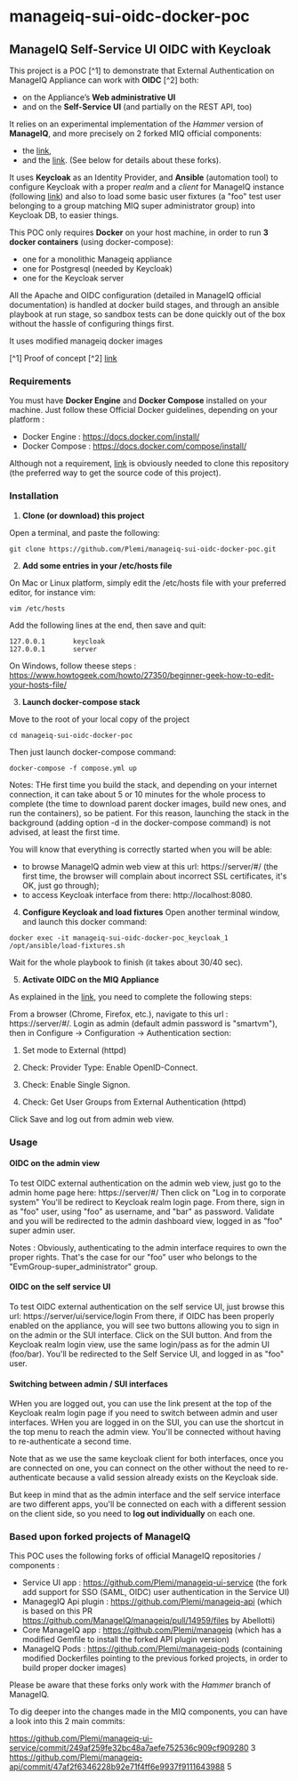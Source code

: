 # manageiq-sui-oidc-docker-poc

## ManageIQ Self-Service UI OIDC with Keycloak

This project is a POC [^1] to demonstrate that External Authentication on ManageIQ Appliance can work with **OIDC** [^2] both:
- on the Appliance’s **Web administrative UI**
- and on the **Self-Service UI** (and partially on the REST API, too)

It relies on an experimental implementation of the *Hammer* version of **ManageIQ**, and more precisely on 2 forked MIQ official components: 
- the [link](https://github.com/Plemi/manageiq-ui-service "ManagegIQ Api plugin"), 
- and the [link](https://github.com/Plemi/manageiq-api "Service UI app").
(See below for details about these forks).

It uses **Keycloak** as an Identity Provider, and **Ansible** (automation tool) to configure Keycloak with a proper *realm* and a *client* for ManageIQ instance (following [link](https://www.manageiq.org/docs/reference/latest/auth/openid_connect "MIQ official guidelnes for OIDC")) and also to load some basic user fixtures (a "foo" test user belonging to a group matching MIQ super administrator group) into Keycloak DB, to easier things.

This POC only requires **Docker** on your host machine, in order to run **3 docker containers** (using docker-compose):
- one for a monolithic Manageiq appliance
- one for Postgresql (needed by Keycloak)
- one for the Keycloak server

All the Apache and OIDC configuration (detailed in ManageIQ official documentation) is handled at docker build stages, and through an ansible playbook at run stage, so sandbox tests can be done quickly out of the box without the hassle of configuring things first.

It uses modified manageiq docker images

[^1] Proof of concept
[^2] [link](https://en.wikipedia.org/wiki/OpenID_Connect "OpenID Connect")


### Requirements

You must have **Docker Engine** and **Docker Compose** installed on your machine.
Just follow these Official Docker guidelines, depending on your platform :
- Docker Engine : https://docs.docker.com/install/
- Docker Compose : https://docs.docker.com/compose/install/

Although not a requirement, [link](https://git-scm.com/book/en/v2/Getting-Started-Installing-Git "Git") is obviously needed to clone this repository (the preferred way to get the source code of this project).


### Installation

1. **Clone (or download) this project**

Open a terminal, and paste the following:
```shell
git clone https://github.com/Plemi/manageiq-sui-oidc-docker-poc.git
```

2. **Add some entries in your /etc/hosts file**

On Mac or Linux platform, simply edit the /etc/hosts file with your preferred editor, for instance vim:
```shell
vim /etc/hosts
```
Add the following lines at the end, then save and quit:
~~~~
127.0.0.1       keycloak
127.0.0.1       server
~~~~

On Windows, follow theese steps : https://www.howtogeek.com/howto/27350/beginner-geek-how-to-edit-your-hosts-file/

3. **Launch docker-compose stack**

Move to the root of your local copy of the project 
```shell
cd manageiq-sui-oidc-docker-poc
```
Then just launch docker-compose command:
```shell
docker-compose -f compose.yml up
```
Notes: THe first time you build the stack, and depending on your internet connection, it can take about 5 or 10 minutes for the whole process to complete (the time to download parent docker images, build new ones, and run the containers), so be patient. For this reason, launching the stack in the background (adding option -d in the docker-compose command) is not advised, at least the first time.

You will know that everything is correctly started when you will be able:
- to browse ManageIQ admin web view at this url: https://server/#/ (the first time, the browser will complain about incorrect SSL certificates, it's OK, just go through);
- to access Keycloak interface from there: http://localhost:8080.


4. **Configure Keycloak and load fixtures**
Open another terminal window, and launch this docker command:
```shell
docker exec -it manageiq-sui-oidc-docker-poc_keycloak_1 /opt/ansible/load-fixtures.sh
```
Wait for the whole playbook to finish (it takes about 30/40 sec).

5. **Activate OIDC on the MIQ Appliance**

As explained in the [link](https://www.manageiq.org/docs/reference/latest/auth/openid_connect#configuring-the-administrative-ui "official ManageIQ documention"), you need to complete the following steps:

From a browser (Chrome, Firefox, etc.), navigate to this url : https://server/#/. 
Login as admin (default admin password is "smartvm"), then in Configure → Configuration → Authentication section:

1. Set mode to External (httpd)

2. Check: Provider Type: Enable OpenID-Connect.

3. Check: Enable Single Signon.

4. Check: Get User Groups from External Authentication (httpd)

Click Save and log out from admin web view.


### Usage

#### OIDC on the admin view

To test OIDC external authentication on the admin web view, just go to the admin home page here: https://server/#/
Then click on "Log in to corporate system"
You'll be redirect to Keycloak realm login page.
From there, sign in as "foo" user, using "foo" as username, and "bar" as password.
Validate and you will be redirected to the admin dashboard view, logged in as "foo" super admin user.

Notes : Obviously, authenticating to the admin interface requires to own the proper rights. That's the case for our "foo" user who belongs to the "EvmGroup-super_administrator" group.

#### OIDC on the self service UI

To test OIDC external authentication on the self service UI, just browse this url: https://server/ui/service/login
From there, if OIDC has been properly enabled on the appliance, you will see two buttons allowing you to sign in on the admin or the SUI interface. Click on the SUI button. And from the Keycloak realm login view, use the same login/pass as for the admin UI (foo/bar).
You'll be redirected to the Self Service UI, and logged in as "foo" user.

#### Switching between admin / SUI interfaces

WHen you are logged out, you can use the link present at the top of the Keycloak realm login page if you need to switch between admin and user interfaces.
WHen you are logged in on the SUI, you can use the shortcut in the top menu to reach the admin view. You'll be connected without having to re-authenticate a second time.

Note that as we use the same keycloak client for both interfaces, once you are connected on one, you can connect on the other without the need to re-authenticate because a valid session already exists on the Keycloak side.

But keep in mind that as the admin interface and the self service interface are two different apps, you'll be connected on each with a different session on the client side, so you need to **log out individually** on each one.


### Based upon forked projects of ManageIQ

This POC uses the following forks of official ManageIQ repositories / components :

- Service UI app : https://github.com/Plemi/manageiq-ui-service (the fork add support for SSO (SAML, OIDC) user authentication in the Service UI)
- ManagegIQ Api plugin : https://github.com/Plemi/manageiq-api (which is based on this PR https://github.com/ManageIQ/manageiq/pull/14959/files by Abellotti)
- Core ManageIQ app : https://github.com/Plemi/manageiq (which has a modified Gemfile to install the forked API plugin version)
- ManageIQ Pods : https://github.com/Plemi/manageiq-pods (containing modified Dockerfiles pointing to the previous forked projects, in order to build proper docker images)

Please be aware that these forks only work with the *Hammer* branch of ManageIQ.

To dig deeper into the changes made in the MIQ components, you can have a look into this 2 main commits:

https://github.com/Plemi/manageiq-ui-service/commit/249af259fe32bc48a7aefe752536c909cf909280 3
https://github.com/Plemi/manageiq-api/commit/47af2f6346228b92e71f4ff6e9937f9111643988 5




